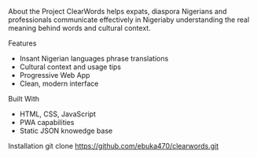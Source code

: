 About the Project
ClearWords helps expats, diaspora Nigerians and professionals communicate effectively in Nigeriaby understanding the real meaning behind words and cultural context.

Features
- Insant Nigerian languages phrase translations
- Cultural context and usage tips
- Progressive Web App
- Clean, modern interface

Built With
- HTML, CSS, JavaScript
- PWA capabilities
- Static JSON knowedge base

Installation
git clone https://github.com/ebuka470/clearwords.git
